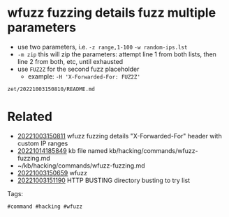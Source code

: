 # wfuzz fuzzing details fuzz multiple parameters

- use two parameters, i.e. `-z range,1-100` `-w random-ips.lst`
- `-m zip` this will zip the parameters: attempt line 1 from both lists, then line 2 from both, etc, until exhausted
- use `FUZ2Z` for the second fuzz placeholder
  - example: `-H 'X-Forwarded-For: FUZ2Z'`

` zet/20221003150810/README.md `

# Related

- [20221003150811](/zet/20221003150811/README.md) wfuzz fuzzing details "X-Forwarded-For" header with custom IP ranges
- [20221014185849](/zet/20221014185849/README.md) kb file named kb/hacking/commands/wfuzz-fuzzing.md
- ~/kb/hacking/commands/wfuzz-fuzzing.md
- [20221003150659](/zet/20221003150659/README.md) wfuzz
- [20221003151190](/zet/20221003151190/README.md) HTTP BUSTING directory busting to try list

Tags:

    #command #hacking #wfuzz 
